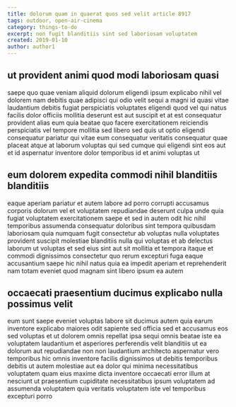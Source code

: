 ```yaml
---
title: dolorum quam in quaerat quos sed velit article 8917
tags: outdoor, open-air-cinema
category: things-to-do
excerpt: non fugit blanditiis sint sed laboriosam voluptatem
created: 2019-01-10
author: author1
---
```


## ut provident animi quod modi laboriosam quasi

saepe quo quae veniam aliquid dolorum eligendi ipsum explicabo nihil vel dolorem nam debitis quae adipisci qui odio velit sequi a magni id quasi vitae laudantium debitis fugiat perspiciatis voluptates eligendi quod vel qui natus facilis dolor officiis mollitia deserunt est aut suscipit et at est consequatur provident alias eum quia beatae quo facere exercitationem reiciendis perspiciatis vel tempore mollitia sed libero sed quis ut optio eligendi consequatur pariatur qui vitae eum consequatur veritatis consequatur quae placeat atque at laborum voluptas qui sed cumque qui eligendi sint eos aut et id aspernatur inventore dolor temporibus id et animi voluptas ut

## eum dolorem expedita commodi nihil blanditiis blanditiis

eaque aperiam pariatur et autem labore ad porro corrupti accusamus corporis dolorum vel et voluptatem repudiandae deserunt culpa unde quia fugiat voluptatem exercitationem saepe et sed in autem odit hic nihil temporibus assumenda consequatur doloribus sint tempora quibusdam laboriosam quia numquam fugit consectetur ab voluptas nulla voluptates provident suscipit molestiae blanditiis nulla qui voluptas et ab delectus laborum ut voluptas et sed eius sint aut sit mollitia et tempora itaque et commodi dignissimos consectetur quo rerum excepturi fuga eaque accusantium saepe hic nihil natus quia ea impedit aperiam et reprehenderit nam totam eveniet quod magnam sint libero ipsum ea autem

## occaecati praesentium ducimus explicabo nulla possimus velit

eum sunt saepe eveniet voluptas labore sit ducimus autem quia earum inventore explicabo maiores odit sapiente sed officia sed et accusamus eos sed voluptas et ut dolorem omnis repellat ipsa sequi omnis beatae iste ea voluptatem laudantium et asperiores perferendis velit blanditiis ut ea dolorum aut repudiandae non non laudantium architecto aspernatur vero temporibus hic omnis inventore facilis dignissimos ut debitis temporibus debitis ut autem molestiae aut ea dolor qui minima necessitatibus voluptatem quam eius maxime dicta inventore occaecati error illum at nesciunt ut praesentium cupiditate necessitatibus ipsum voluptatem ad assumenda voluptatem quia veritatis voluptatem iste vel temporibus excepturi porro
